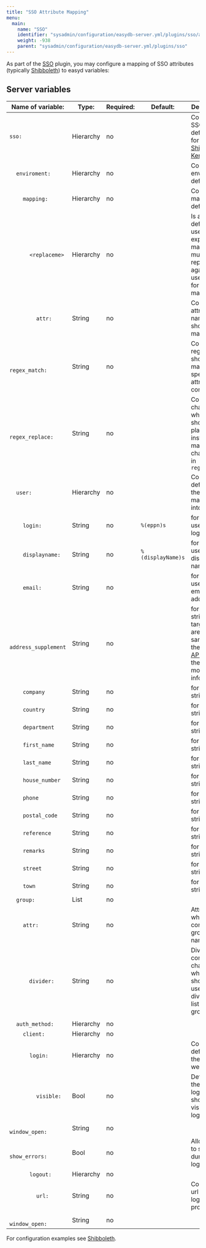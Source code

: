 ```yaml
---
title: "SSO Attribute Mapping"
menu:
  main:
    name: "SSO"
    identifier: "sysadmin/configuration/easydb-server.yml/plugins/sso/attribute_mapping"
    weight: -938
    parent: "sysadmin/configuration/easydb-server.yml/plugins/sso"
---
```


As part of the [SSO](SSO) plugin, you may configure a mapping of SSO attributes (typically [Shibboleth](shibboleth)) to easyd variables:

## Server variables

| Name of variable:                            | Type:     | Required:   | Default:        | Description: |
| -------------------------------------------- | --------- | ----------- | --------------- | ------------ |
| `sso:`                                       | Hierarchy | no          |                 | Contains the SSO definitions for [Shibboleth](shibboleth) / [Kerberos](kerberos) |
| &#8193;`enviroment:`                         | Hierarchy | no          |                 | Contains the enviroment definitions |
| &#8193;&#8193;`mapping:`                     | Hierarchy | no          |                 | Contains the mapping definitions |
| &#8193;&#8193;&#8193;`<replaceme>`           | Hierarchy | no          |                 | Is a name defined my user for the explicit mapping (<replaceme> must be replace against a useful name for the mapping) |
| &#8193;&#8193;&#8193;&#8193;`attr:`          | String    | no          |                 | Contains the attribute-name which should be mapped |
| &#8193;&#8193;&#8193;&#8193;`regex_match:`   | String    | no          |                 | Contains a regex which should match a specific attribute content |
| &#8193;&#8193;&#8193;&#8193;`regex_replace:` | String    | no          |                 | Contains characters which should be placed instead the matched characters in `regex_match` |
| &#8193;`user:`                               | Hierarchy | no          |                 | Contains the definition for the attribute mapping into easydb |
| &#8193;&#8193;`login:`                       | String    | no          | `%(eppn)s`      | format to be used for login field |
| &#8193;&#8193;`displayname:`                 | String    | no          | `%(displayName)s`  | format to be used for display name field |
| &#8193;&#8193;`email:`                       | String    | no          |                 | format to be used for email address |
| &#8193;&#8193;`address_supplement`           | String    | no          |                 | format string. The target fields are the same as in the [User API](../../../../../technical/types/user), see there for more information. |
| &#8193;&#8193;`company`                      | String    | no          |                 | format string. |
| &#8193;&#8193;`country`                      | String    | no          |                 | format string. |
| &#8193;&#8193;`department`                   | String    | no          |                 | format string. |
| &#8193;&#8193;`first_name`                   | String    | no          |                 | format string. |
| &#8193;&#8193;`last_name`                    | String    | no          |                 | format string. |
| &#8193;&#8193;`house_number`                 | String    | no          |                 | format string. |
| &#8193;&#8193;`phone`                        | String    | no          |                 | format string. |
| &#8193;&#8193;`postal_code`                  | String    | no          |                 | format string. |
| &#8193;&#8193;`reference`                    | String    | no          |                 | format string. |
| &#8193;&#8193;`remarks`                      | String    | no          |                 | format string. |
| &#8193;&#8193;`street`                       | String    | no          |                 | format string. |
| &#8193;&#8193;`town`                         | String    | no          |                 | format string. |
| &#8193;`group:`                              | List      | no          |                 |               |
| &#8193;&#8193;`attr:`                      | String    | no          |                 | Attribute which contains the group names |
| &#8193;&#8193;`  divider:`                   | String    | no          |                 | Divider contains the character which should be usen, to divide the list of groups |
|                                              |           |             |                 |                                      |
| &#8193;`auth_method:`                        | Hierarchy | no          |                 | |
| &#8193;&#8193;`client:`                      | Hierarchy | no          |                 | |
| &#8193;&#8193;&#8193;`login:`                | Hierarchy | no          |                 | Contains the definition for the easydb-webfrontend |
| &#8193;&#8193;&#8193;&#8193;`visible:`       | Bool      | no          |                 | Definies if the sso-login button should be visible at login |
| &#8193;&#8193;&#8193;&#8193;`window_open:`   | String    | no          |                 |  |
| &#8193;&#8193;&#8193;&#8193;`show_errors:`   | Bool      | no          |                 | Allows users to see errors during SSO-login |
| &#8193;&#8193;&#8193;`logout:`               | Hierarchy | no          |                 | |
| &#8193;&#8193;&#8193;&#8193;`url:`           | String    | no          |                 | Contains the url for the logout process|
| &#8193;&#8193;&#8193;&#8193;`window_open:`   | String    | no          |                 | |

For configuration examples see [Shibboleth](shibboleth).


